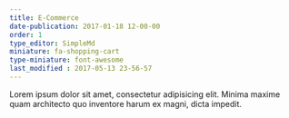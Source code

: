 ```yaml
---
title: E-Commerce
date-publication: 2017-01-18 12-00-00
order: 1
type_editor: SimpleMd
miniature: fa-shopping-cart
type-miniature: font-awesome
last_modified : 2017-05-13 23-56-57
---
```

Lorem ipsum dolor sit amet, consectetur adipisicing elit. Minima maxime quam architecto quo inventore harum ex magni, dicta impedit.